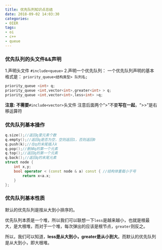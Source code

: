 ```yaml
---
title: 优先队列知识点总结
date: 2018-09-02 14:03:30
categories:
- OIER
tags:
- oi
- c++
- queue
---
```

### 优先队列的头文件&&声明
1.声明头文件 `#include<queue>`
2.声明一个优先队列：
一个优先队列声明的基本格式是： `priority_queue<结构类型> 队列名; `

```c++
priority_queue <int> q;
priority_queue <int,vector<int>,greater<int> > q;
priority_queue <int,vector<int>,less<int> >q;
```
**注意:**
**不需要**`#include<vector>`头文件
注意后面两个“>”不要**写在一起**，“>>”是右移运算符

### 优先队列基本操作
```c++
q.size();//返回q里元素个数
q.empty();//返回q是否为空，空则返回1，否则返回0
q.push(k);//在q的末尾插入k
q.pop();//删掉q的第一个元素
q.top();//返回q的第一个元素
q.back();//返回q的末尾元素
struct node {
    int x,y;
    bool operator < (const node & a) const { //结构体重载小于号
        return x<a.x;
    }
};
```

### 优先队列基本性质
默认的优先队列是按从大到小排序的。

优先队列本质是一个堆，所以我们可以联想一下`less`是越来越小，也就是根最大，是大根堆，而对于一个堆，每次弹出的应该是根节点，`greater`则反之。

所以，我们可以知道，**less是从大到小，greater是从小到大**。而默认的优先队列是从大到小，即大根堆。
